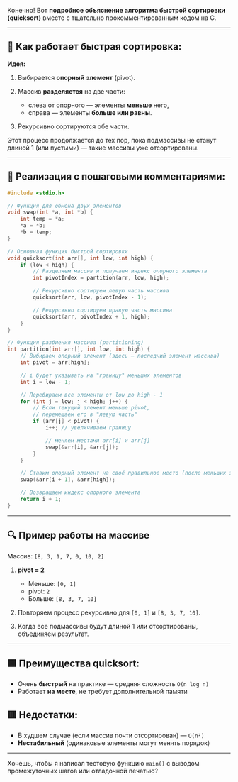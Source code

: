 Конечно! Вот **подробное объяснение алгоритма быстрой сортировки (quicksort)** вместе с тщательно прокомментированным кодом на C.

---

## 🔹 Как работает быстрая сортировка:

**Идея:**

1. Выбирается **опорный элемент** (pivot).
2. Массив **разделяется** на две части:

   * слева от опорного — элементы **меньше** него,
   * справа — элементы **больше или равны**.
3. Рекурсивно сортируются обе части.

Этот процесс продолжается до тех пор, пока подмассивы не станут длиной 1 (или пустыми) — такие массивы уже отсортированы.

---

## 🔧 Реализация с пошаговыми комментариями:

```c
#include <stdio.h>

// Функция для обмена двух элементов
void swap(int *a, int *b) {
    int temp = *a;
    *a = *b;
    *b = temp;
}

// Основная функция быстрой сортировки
void quicksort(int arr[], int low, int high) {
    if (low < high) {
        // Разделяем массив и получаем индекс опорного элемента
        int pivotIndex = partition(arr, low, high);

        // Рекурсивно сортируем левую часть массива
        quicksort(arr, low, pivotIndex - 1);

        // Рекурсивно сортируем правую часть массива
        quicksort(arr, pivotIndex + 1, high);
    }
}

// Функция разбиения массива (partitioning)
int partition(int arr[], int low, int high) {
    // Выбираем опорный элемент (здесь — последний элемент массива)
    int pivot = arr[high];

    // i будет указывать на "границу" меньших элементов
    int i = low - 1;

    // Перебираем все элементы от low до high - 1
    for (int j = low; j < high; j++) {
        // Если текущий элемент меньше pivot,
        // перемещаем его в "левую часть"
        if (arr[j] < pivot) {
            i++; // увеличиваем границу

            // меняем местами arr[i] и arr[j]
            swap(&arr[i], &arr[j]);
        }
    }

    // Ставим опорный элемент на своё правильное место (после меньших элементов)
    swap(&arr[i + 1], &arr[high]);

    // Возвращаем индекс опорного элемента
    return i + 1;
}
```

---

## 🔍 Пример работы на массиве

Массив: `[8, 3, 1, 7, 0, 10, 2]`

1. **pivot = 2**

   * Меньше: `[0, 1]`
   * pivot: `2`
   * Больше: `[8, 3, 7, 10]`

2. Повторяем процесс рекурсивно для `[0, 1]` и `[8, 3, 7, 10]`.

3. Когда все подмассивы будут длиной 1 или отсортированы, объединяем результат.

---

## 🟩 Преимущества quicksort:

* Очень **быстрый** на практике — средняя сложность `O(n log n)`
* Работает **на месте**, не требует дополнительной памяти

## 🟥 Недостатки:

* В худшем случае (если массив почти отсортирован) — `O(n²)`
* **Нестабильный** (одинаковые элементы могут менять порядок)

---

Хочешь, чтобы я написал тестовую функцию `main()` с выводом промежуточных шагов или отладочной печатью?
